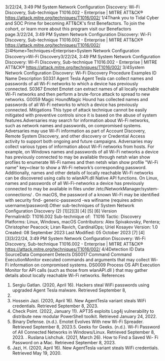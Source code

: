 3/22/24, 3:49 PM System Network Conﬁguration Discovery: Wi-Fi Discovery, Sub-technique T1016.002 - Enterprise | MITRE ATT&CK®
https://attack.mitre.org/techniques/T1016/002/ 1/4Thank you to Tidal Cyber and SOC Prime for becoming ATT&CK's ﬁrst Benefactors. To join the cohort, or learn more about this program visit our
Benefactors page.3/22/24, 3:49 PM System Network Conﬁguration Discovery: Wi-Fi Discovery, Sub-technique T1016.002 - Enterprise | MITRE ATT&CK®
https://attack.mitre.org/techniques/T1016/002/ 2/4Home>Techniques>Enterprise>System Network Conﬁguration Discovery>Wi-Fi Discovery3/22/24, 3:49 PM System Network Conﬁguration Discovery: Wi-Fi Discovery, Sub-technique T1016.002 - Enterprise | MITRE ATT&CK®
https://attack.mitre.org/techniques/T1016/002/ 3/4System Network Conﬁguration Discovery: Wi-Fi
Discovery
Procedure Examples
ID Name Description
S0331 Agent Tesla Agent Tesla can collect names and passwords of all Wi-Fi networks to which a device has previously
connected.
S0367 Emotet Emotet can extract names of all locally reachable Wi-Fi networks and then perform a brute-force attack to
spread to new networks.
G0059 Magic
HoundMagic Hound has collected names and passwords of all Wi-Fi networks to which a device has previously
connected.
Mitigations
This type of attack technique cannot be easily mitigated with preventive controls since it is based on the abuse of system features.Adversaries may search for information about Wi-Fi networks, such as network names and passwords, on compromised systems.
Adversaries may use Wi-Fi information as part of Account Discovery, Remote System Discovery, and other discovery or Credential Access
activity to support both ongoing and future campaigns.
Adversaries may collect various types of information about Wi-Fi networks from hosts. For example, on Windows names and passwords of
all Wi-Fi networks a device has previously connected to may be available through netsh wlan show profiles to enumerate Wi-Fi names
and then netsh wlan show profile "Wi-Fi name" key=clear to show a Wi-Fi network’s corresponding password. Additionally,
names and other details of locally reachable Wi-Fi networks can be discovered using calls to wlanAPI.dll Native API functions.
On Linux, names and passwords of all Wi-Fi-networks a device has previously connected to may be available in ﬁles under
/etc/NetworkManager/system-connections/ . On macOS, the password of a known Wi-Fi may be identiﬁed with security find-
generic-password -wa wifiname (requires admin username/password).Other sub-techniques of System Network Conﬁguration Discovery (2)
[1][2][3]
[4]
[5]
[6]
Version PermalinkID: T1016.002
Sub-technique of:  T1016
 
Tactic: Discovery
 
Platforms: Linux, Windows, macOS
Contributors: Alex Spivakovsky, Pentera; Christopher Peacock; Liran Ravich, CardinalOps; Uriel Kosayev
Version: 1.0
Created: 08 September 2023
Last Modiﬁed: 05 October 2023
[7]
[4]
[3]3/22/24, 3:49 PM System Network Conﬁguration Discovery: Wi-Fi Discovery, Sub-technique T1016.002 - Enterprise | MITRE ATT&CK®
https://attack.mitre.org/techniques/T1016/002/ 4/4Detection
ID Data SourceData Component Detects
DS0017 Command Command
ExecutionMonitor executed commands and arguments that may collect Wi-Fi information on
compromised systems.
DS0009 Process OS API Execution Monitor for API calls (such as those from wlanAPI.dll ) that may gather details about
locally reachable Wi-Fi networks.
References
1. Sergiu Gatlan. (2020, April 16). Hackers steal WiFi passwords
using upgraded Agent Tesla malware. Retrieved September 8,
2023.
2. Hossein Jazi. (2020, April 16). New AgentTesla variant steals
WiFi credentials. Retrieved September 8, 2023.
3. Check Point. (2022, January 11). APT35 exploits Log4j
vulnerability to distribute new modular PowerShell toolkit.
Retrieved January 24, 2022.
4. Binary Defense. (n.d.). Emotet Evolves With new Wi-Fi
Spreader. Retrieved September 8, 2023.5. Geeks for Geeks. (n.d.). Wi-Fi Password of All Connected
Networks in Windows/Linux. Retrieved September 8, 2023.
 . Ruslana Lishchuk. (2021, March 26). How to Find a Saved Wi-
Fi Password on a Mac. Retrieved September 8, 2023.
7. Jazi, H. (2020, April 16). New AgentTesla variant steals WiFi
credentials. Retrieved May 19, 2020.